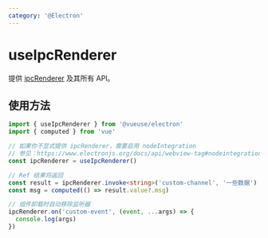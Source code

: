 ```yaml
---
category: '@Electron'
---
```


# useIpcRenderer

提供 [ipcRenderer](https://www.electronjs.org/docs/api/ipc-renderer) 及其所有 API。

## 使用方法

```ts
import { useIpcRenderer } from '@vueuse/electron'
import { computed } from 'vue'

// 如果你不显式提供 ipcRenderer，需要启用 nodeIntegration
// 参见：https://www.electronjs.org/docs/api/webview-tag#nodeintegration
const ipcRenderer = useIpcRenderer()

// Ref 结果将返回
const result = ipcRenderer.invoke<string>('custom-channel', '一些数据')
const msg = computed(() => result.value?.msg)

// 组件卸载时自动移除监听器
ipcRenderer.on('custom-event', (event, ...args) => {
  console.log(args)
})
```
